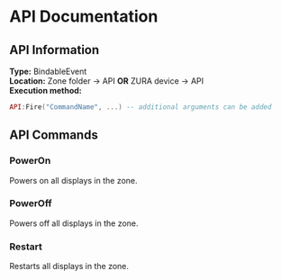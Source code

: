 # API Documentation

## API Information

**Type:** BindableEvent\
**Location:** Zone folder -> API **OR** ZURA device -> API\
**Execution method:**

```lua
API:Fire("CommandName", ...) -- additional arguments can be added
```



## API Commands

### PowerOn

Powers on all displays in the zone.

### PowerOff

Powers off all displays in the zone.

### Restart

Restarts all displays in the zone.
